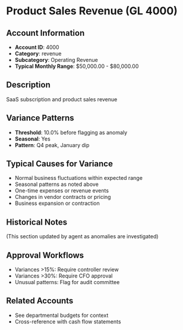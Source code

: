 # Product Sales Revenue (GL 4000)

## Account Information
- **Account ID**: 4000
- **Category**: revenue
- **Subcategory**: Operating Revenue
- **Typical Monthly Range**: $50,000.00 - $80,000.00

## Description
SaaS subscription and product sales revenue

## Variance Patterns
- **Threshold**: 10.0% before flagging as anomaly
- **Seasonal**: Yes
- **Pattern**: Q4 peak, January dip

## Typical Causes for Variance
- Normal business fluctuations within expected range
- Seasonal patterns as noted above
- One-time expenses or revenue events
- Changes in vendor contracts or pricing
- Business expansion or contraction

## Historical Notes
(This section updated by agent as anomalies are investigated)

## Approval Workflows
- Variances >15%: Require controller review
- Variances >30%: Require CFO approval
- Unusual patterns: Flag for audit committee

## Related Accounts
- See departmental budgets for context
- Cross-reference with cash flow statements
